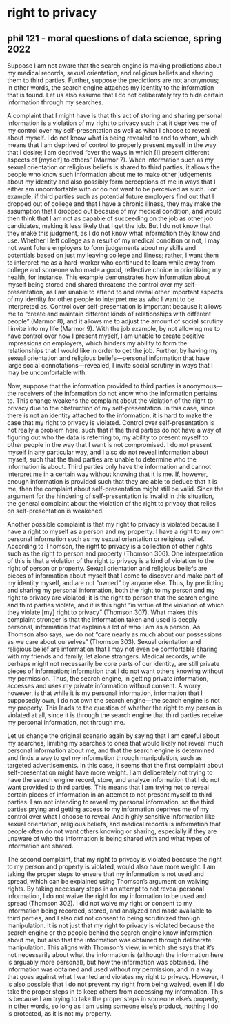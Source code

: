 # right to privacy
## phil 121 - moral questions of data science, spring 2022

Suppose I am not aware that the search engine is making predictions about my medical records, sexual orientation, and religious beliefs and sharing them to third parties. Further, suppose the predictions are not anonymous; in other words, the search engine attaches my identity to the information that is found. Let us also assume that I do not deliberately try to hide certain information through my searches.

A complaint that I might have is that this act of storing and sharing personal information is a violation of my right to privacy such that it deprives me of my control over my self-presentation as well as what I choose to reveal about myself. I do not know what is being revealed to and to whom, which means that I am deprived of control to properly present myself in the way that I desire; I am deprived “over the ways in which [I] present different aspects of [myself] to others” (Marmor 7). When information such as my sexual orientation or religious beliefs is shared to third parties, it allows the people who know such information about me to make other judgements about my identity and also possibly form perceptions of me in ways that I either am uncomfortable with or do not want to be perceived as such. For example, if third parties such as potential future employers find out that I dropped out of college and that I have a chronic illness, they may make the assumption that I dropped out because of my medical condition, and would then think that I am not as capable of succeeding on the job as other job candidates, making it less likely that I get the job. But I do not know that they make this judgment, as I do not know what information they know and use. Whether I left college as a result of my medical condition or not, I may not want future employers to form judgements about my skills and potentials based on just my leaving college and illness; rather, I want them to interpret me as a hard-worker who continued to learn while away from college and someone who made a good, reflective choice in prioritizing my health, for instance. This example demonstrates how information about myself being stored and shared threatens the control over my self-presentation, as I am unable to attend to and reveal other important aspects of my identity for other people to interpret me as who I want to be interpreted as. Control over self-presentation is important because it allows me to “create and maintain different kinds of relationships with different people” (Marmor 8), and it allows me to adjust the amount of social scrutiny I invite into my life (Marmor 9). With the job example, by not allowing me to have control over how I present myself, I am unable to create positive impressions on employers, which hinders my ability to form the relationships that I would like in order to get the job. Further, by having my sexual orientation and religious beliefs—personal information that have large social connotations—revealed, I invite social scrutiny in ways that I may be uncomfortable with.

Now, suppose that the information provided to third parties is anonymous—the receivers of the information do not know who the information pertains to. This change weakens the complaint about the violation of the right to privacy due to the obstruction of my self-presentation. In this case, since there is not an identity attached to the information, it is hard to make the case that my right to privacy is violated. Control over self-presentation is not really a problem here, such that if the third parties do not have a way of figuring out who the data is referring to, my ability to present myself to other people in the way that I want is not compromised. I do not present myself in any particular way, and I also do not reveal information about myself, such that the third parties are unable to determine who the information is about. Third parties only have the information and cannot interpret me in a certain way without knowing that it is me. If, however, enough information is provided such that they are able to deduce that it is me, then the complaint about self-presentation might still be valid. Since the argument for the hindering of self-presentation is invalid in this situation, the general complaint about the violation of the right to privacy that relies on self-presentation is weakened.

Another possible complaint is that my right to privacy is violated because I have a right to myself as a person and my property: I have a right to my own personal information such as my sexual orientation or religious belief. According to Thomson, the right to privacy is a collection of other rights such as the right to person and property (Thomson 306). One interpretation of this is that a violation of the right to privacy is a kind of violation to the right of person or property. Sexual orientation and religious beliefs are pieces of information about myself that I come to discover and make part of my identity myself, and are not “owned” by anyone else. Thus, by predicting and sharing my personal information, both the right to my person and my right to privacy are violated; it is the right to person that the search engine and third parties violate, and it is this right “in virtue of the violation of which they violate [my] right to privacy” (Thomson 307). What makes this complaint stronger is that the information taken and used is deeply personal, information that explains a lot of who I am as a person. As Thomson also says, we do not “care nearly as much about our possessions as we care about ourselves” (Thomson 303). Sexual orientation and religious belief are information that I may not even be comfortable sharing with my friends and family, let alone strangers. Medical records, while perhaps might not necessarily be core parts of our identity, are still private pieces of information; information that I do not want others knowing without my permission. Thus, the search engine, in getting private information, accesses and uses my private information without consent. A worry, however, is that while it is my personal information, information that I supposedly own, I do not own the search engine—the search engine is not my property. This leads to the question of whether the right to my person is violated at all, since it is through the search engine that third parties receive my personal information, not through me.

Let us change the original scenario again by saying that I am careful about my searches, limiting my searches to ones that would likely not reveal much personal information about me, and that the search engine is determined and finds a way to get my information through manipulation, such as targeted advertisements. In this case, it seems that the first complaint about self-presentation might have more weight. I am deliberately not trying to have the search engine record, store, and analyze information that I do not want provided to third parties. This means that I am trying not to reveal certain pieces of information in an attempt to not present myself to third parties. I am not intending to reveal my personal information, so the third parties prying and getting access to my information deprives me of my control over what I choose to reveal. And highly sensitive information like sexual orientation, religious beliefs, and medical records is information that people often do not want others knowing or sharing, especially if they are unaware of who the information is being shared with and what types of information are shared.

The second complaint, that my right to privacy is violated because the right to my person and property is violated, would also have more weight. I am taking the proper steps to ensure that my information is not used and spread, which can be explained using Thomson’s argument on waiving rights. By taking necessary steps in an attempt to not reveal personal information, I do not waive the right for my information to be used and spread (Thomson 302). I did not waive my right or consent to my information being recorded, stored, and analyzed and made available to third parties, and I also did not consent to being scrutinized through manipulation. It is not just that my right to privacy is violated because the search engine or the people behind the search engine know information about me, but also that the information was obtained through deliberate manipulation. This aligns with Thomson’s view, in which she says that it’s not necessarily about what the information is (although the information here is arguably more personal), but how the information was obtained. The information was obtained and used without my permission, and in a way that goes against what I wanted and violates my right to privacy. However, it is also possible that I do not prevent my right from being waived, even if I do take the proper steps in to keep others from accessing my information. This is because I am trying to take the proper steps in someone else’s property; in other words, so long as I am using someone else’s product, nothing I do is protected, as it is not my property.